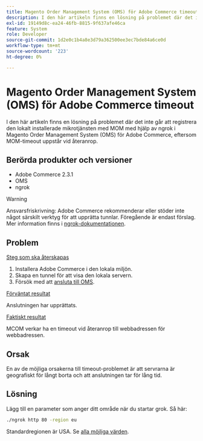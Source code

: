 ```yaml
---
title: Magento Order Management System (OMS) för Adobe Commerce timeout
description: I den här artikeln finns en lösning på problemet där det inte går att registrera den lokalt installerade mikrotjänsten med MOM med hjälp av ngrok i Magento Order Management System (OMS) för Adobe Commerce, eftersom MOM-timeout uppstår vid återanrop.
exl-id: 19149d8c-ea24-46fb-8815-9f637afe46ca
feature: System
role: Developer
source-git-commit: 1d2e0c1b4a8e3d79a362500ee3ec7bde84a6ce0d
workflow-type: tm+mt
source-wordcount: '223'
ht-degree: 0%

---
```


# Magento Order Management System (OMS) för Adobe Commerce timeout

I den här artikeln finns en lösning på problemet där det inte går att registrera den lokalt installerade mikrotjänsten med MOM med hjälp av ngrok i Magento Order Management System (OMS) för Adobe Commerce, eftersom MOM-timeout uppstår vid återanrop.

## Berörda produkter och versioner

* Adobe Commerce 2.3.1
* OMS
* ngrok

>[!WARNING]
>
>Ansvarsfriskrivning: Adobe Commerce rekommenderar eller stöder inte något särskilt verktyg för att upprätta tunnlar. Föregående är endast förslag. Mer information finns i [ngrok-dokumentationen](https://ngrok.com/docs).

## Problem

<u>Steg som ska återskapas</u>

1. Installera Adobe Commerce i den lokala miljön.
1. Skapa en tunnel för att visa den lokala servern.
1. Försök med att [ansluta till OMS](https://omsdocs.magento.com/en/integration/connector/setup-tutorial/).

<u>Förväntat resultat</u>

Anslutningen har upprättats.

<u>Faktiskt resultat</u>

MCOM verkar ha en timeout vid återanrop till webbadressen för webbadressen.

## Orsak

En av de möjliga orsakerna till timeout-problemet är att servrarna är geografiskt för långt borta och att anslutningen tar för lång tid.

## Lösning

Lägg till en parameter som anger ditt område när du startar grok. Så här:

```bash
./ngrok http 80 -region eu
```

Standardregionen är USA. Se [alla möjliga värden](https://ngrok.com/docs#config_region).
